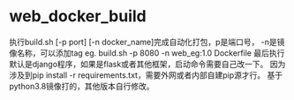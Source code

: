 # web_docker_build
执行build.sh [-p port] [-n docker_name]完成自动化打包，p是端口号， -n是镜像名称，可以添加tag eg. build.sh -p 8080 -n web_eg:1.0
Dockerfile 最后执行默认是django程序，如果是flask或者其他框架，启动命令需要自己改一下。
因为涉及到pip install -r requirements.txt，需要外网或者内部自建pip源才行。
基于python3.8镜像打的，其他版本自行修改。
